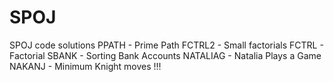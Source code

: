 # SPOJ
SPOJ code solutions
PPATH - Prime Path
FCTRL2 - Small factorials
FCTRL - Factorial
SBANK - Sorting Bank Accounts
NATALIAG - Natalia Plays a Game
NAKANJ - Minimum Knight moves !!!
